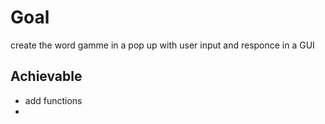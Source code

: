 # Goal
create the word gamme in a pop up with user input and responce in a GUI

## Achievable 
- add functions 
- 
